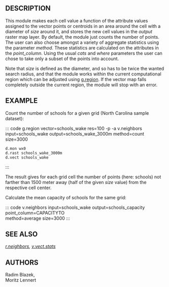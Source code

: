 ## DESCRIPTION

This module makes each cell value a function of the attribute values
assigned to the vector points or centroids in an area around the cell
with a diameter of *size* around it, and stores the new cell values in
the *output* raster map layer. By default, the module just counts the
number of points. The user can also choose amongst a variety of
aggregate statistics using the parameter *method*. These statistics are
calculated on the attributes in the *point_column*. Using the usual
*cats* and *where* parameters the user can chose to take only a subset
of the points into account.

Note that *size* is defined as the diameter, and so has to be twice the
wanted search radius, and that the module works within the current
computational region which can be adjusted using
[g.region](g.region.html). If the vector map falls completely outside
the current region, the module will stop with an error.

## EXAMPLE

Count the number of schools for a given grid (North Carolina sample
dataset):

::: code
    g.region vector=schools_wake res=100 -p -a
    v.neighbors input=schools_wake output=schools_wake_3000m method=count size=3000

    d.mon wx0
    d.rast schools_wake_3000m
    d.vect schools_wake
:::

The result gives for each grid cell the number of points (here: schools)
not farther than 1500 meter away (half of the given *size* value) from
the respective cell center.

Calculate the mean capacity of schools for the same grid:

::: code
    v.neighbors input=schools_wake output=schools_capacity point_column=CAPACITYTO \
                method=average size=3000
:::

## SEE ALSO

*[r.neighbors](r.neighbors.html), [v.vect.stats](v.vect.stats.html)*

## AUTHORS

Radim Blazek,\
Moritz Lennert
